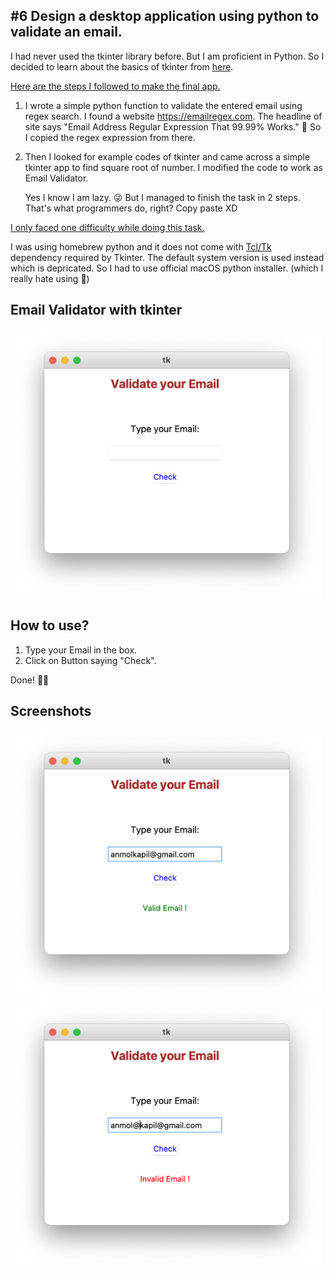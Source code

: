 ## #6 Design a desktop application using python to validate an email.

I had never used the tkinter library before. But I am proficient in Python. So I decided to learn about the basics of tkinter from [here](https://realpython.com/python-gui-tkinter/). 

<u>Here are the steps I followed to make the final app.</u>

1. I wrote a simple python function to validate the entered email using regex search. I found a website https://emailregex.com. The headline of site says "Email Address Regular Expression That 99.99% Works."  🤩 So I copied the regex expression from there.

2. Then I looked for example codes of tkinter and came across a simple tkinter app to find square root of number. I modified the code to work as Email Validator. 

   Yes I know I am lazy. 😜 But I managed to finish the task in 2 steps. That's what programmers do, right? Copy paste XD

<u>I only faced one difficulty while doing this task.</u>

I was using homebrew python and it does not come with [Tcl/Tk](https://www.tcl.tk) dependency required by Tkinter. The default system version is used instead which is depricated. So I had to use official macOS python installer. (which I really hate using 🥺)

## Email Validator with tkinter

<img src="https://github.com/anmolkapil/technojam-task/blob/main/task_6/images/Application.png" width="500">

## **How to use?**

1. Type your Email in the box.
2. Click on Button saying "Check".

Done! 👍🏻



## Screenshots

<img src="https://github.com/anmolkapil/technojam-task/blob/main/task_6/images/Valid.png" width="500">
<img src="https://github.com/anmolkapil/technojam-task/blob/main/task_6/images/Invalid.png" width="500">

